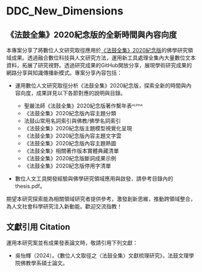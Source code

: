 # DDC_New_Dimensions

## 《法鼓全集》2020紀念版的全新時間與內容向度

本專案分享了將數位人文研究取徑應用於[《法鼓全集》2020紀念版](https://ddc.shengyen.org/)的佛學研究領域成果。透過融合數位科技與人文研究方法，運用新工具處理全集內大量數位文本資料，拓展了研究視野。透過研究成果的GitHub開放分享，展現學術研究成果的網路分享與知識傳播新模式。專案分享內容包括：

-	運用數位人文研究取徑分析《法鼓全集》2020紀念版，探索全新的時間與內容向度，成果詳見以下各節對應的說明與目錄。
    - 聖嚴法師《法鼓全集》2020紀念版著作繫年表ᴬᴸᴾᴴᴬ
    - 《法鼓全集》2020紀念版內容主題分類
    - 法鼓山常用名詞索引與佛教/佛學名詞索引
    - 《法鼓全集》2020紀念版主題模型視覺化呈現
    - 《法鼓全集》2020紀念版內容主題文字雲
    - 《法鼓全集》2020紀念版內容主題熱圖
    - 《法鼓全集》相關著作版本實體典藏清單
    - 《法鼓全集》2020紀念版斷詞成果示例
    - 《法鼓全集》2020紀念版停用字清單

-	數位人文工具開發經驗與佛學研究領域應用與啟發，請參考目錄內的thesis.pdf。
  
期望本研究探索能為相關領域研究者提供參考，激發創新思維，推動跨領域整合，為人文社會科學研究注入新動能。歡迎交流指教！

## 文獻引用 Citation
運用本研究案並有成果發表論文時，敬請引用下列文獻：

-	吳怡輝（2024）。《數位人文取徑之〈法鼓全集〉文獻梳理研究》，法鼓文理學院佛教學系碩士論文。
